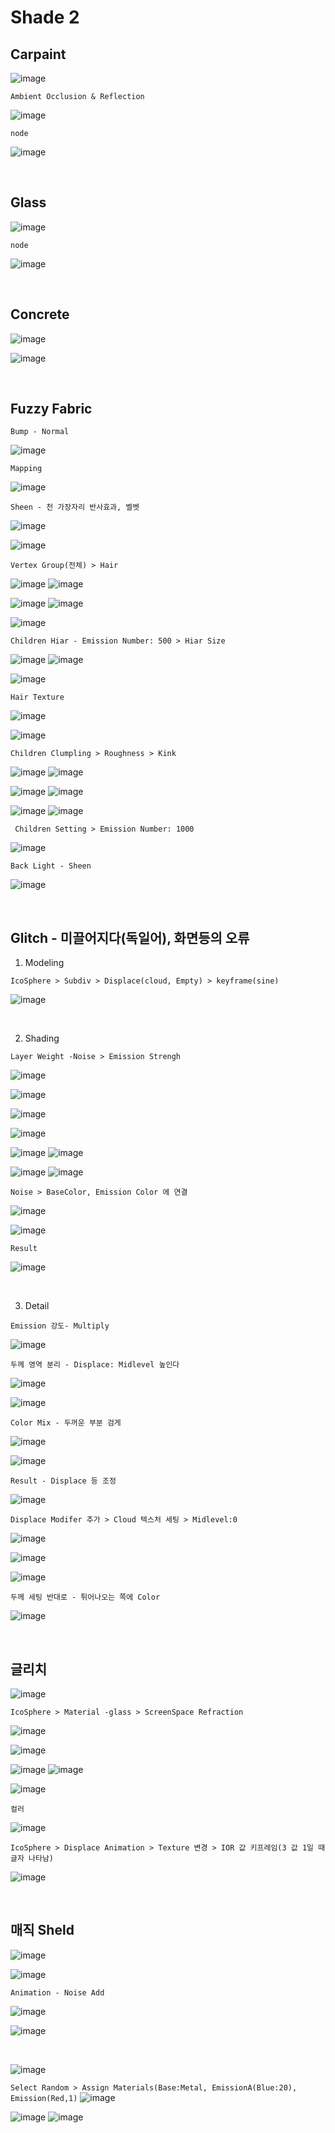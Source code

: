 Shade 2
=========

Carpaint
----------

![image](https://user-images.githubusercontent.com/30430227/138903490-b2cb8581-afed-4dab-a4b6-7ef3dd18af85.png)

`Ambient Occlusion & Reflection`

![image](https://user-images.githubusercontent.com/30430227/138904094-af8a8903-da72-49a1-89ad-0648d45587a8.png)

`node`

![image](https://user-images.githubusercontent.com/30430227/138903925-8a367010-263c-4e17-bd28-a3f100db5058.png)


<br>

Glass
---------

![image](https://user-images.githubusercontent.com/30430227/138906488-7dabb2ac-8f82-413c-b4c5-22341efc18f3.png)

`node`

![image](https://user-images.githubusercontent.com/30430227/138906701-1b365d16-ae4d-4c6f-a827-e4bdf8fa5978.png)

<br>

Concrete
-----------

![image](https://user-images.githubusercontent.com/30430227/139505693-5bff0069-3937-4344-98b6-22293b247bc2.png)

![image](https://user-images.githubusercontent.com/30430227/139505751-e4e65e99-f2ba-4b2c-9e1c-85d95eab5870.png)


<br>

Fuzzy Fabric 
--------------

`Bump - Normal`

![image](https://user-images.githubusercontent.com/30430227/139506550-059373de-1f57-4464-bc30-8750f6539fde.png)

`Mapping`

![image](https://user-images.githubusercontent.com/30430227/139506771-f2b5e5c9-733f-4bd6-be7f-cee1aba4982a.png)

`Sheen - 천 가장자리 반사효과, 벨벳`

![image](https://user-images.githubusercontent.com/30430227/139507069-821b0344-05c3-49e0-a669-9ddf413c2268.png)

![image](https://user-images.githubusercontent.com/30430227/139507206-c6516fb2-67ec-440c-bbc0-abbd5c2e8cc9.png)

`Vertex Group(전체) > Hair`

![image](https://user-images.githubusercontent.com/30430227/139507381-818c3732-0957-4a73-99d1-181c8aae1748.png)
![image](https://user-images.githubusercontent.com/30430227/139507398-6188ebeb-c5b5-4d0a-9c30-b01746189850.png)

![image](https://user-images.githubusercontent.com/30430227/139507537-5a9be0c9-0aa4-402d-a914-3e9c99dfa1d1.png)
![image](https://user-images.githubusercontent.com/30430227/139507502-d2ea3af0-05ca-4d30-89cb-67ec5b54b902.png)

![image](https://user-images.githubusercontent.com/30430227/139507602-f80f5a37-b389-4b51-9ad3-e09fae2c89aa.png)

`Children Hiar - Emission Number: 500 > Hiar Size`

![image](https://user-images.githubusercontent.com/30430227/139507761-cdf1cce5-e0ed-47fa-9918-b76bcb6887b2.png)
![image](https://user-images.githubusercontent.com/30430227/139507748-6f588621-f738-4251-92a4-3f2724564260.png)

![image](https://user-images.githubusercontent.com/30430227/139507942-61d28132-9a25-4d4a-ac84-81b88f35afe4.png)

`Hair Texture`

![image](https://user-images.githubusercontent.com/30430227/139508126-6d9182ad-bb62-4617-b676-2cdb3c97a8b0.png)

![image](https://user-images.githubusercontent.com/30430227/139508104-157af42c-c212-401e-867e-fc26f9e7a818.png)

`Children Clumpling > Roughness > Kink`

![image](https://user-images.githubusercontent.com/30430227/139508389-6a005328-1c2a-4dac-9cde-1245f82ba109.png)
![image](https://user-images.githubusercontent.com/30430227/139508368-606d3e7e-f697-4ff5-a02e-58d2575f4d51.png)

![image](https://user-images.githubusercontent.com/30430227/139508405-ef1d164b-f453-40ca-9c2a-5424cf67e753.png)
![image](https://user-images.githubusercontent.com/30430227/139508428-f1e9b0ed-4da2-49b0-9d44-3f68919ab475.png)

![image](https://user-images.githubusercontent.com/30430227/139508564-387119e0-a3b4-4efe-a840-9821c16922d3.png)
![image](https://user-images.githubusercontent.com/30430227/139508586-fcc0648d-74a3-4a20-8871-b906819c725b.png)

` Children Setting > Emission Number: 1000`

![image](https://user-images.githubusercontent.com/30430227/139508769-a230f252-5d7e-461d-854f-c927f930a93d.png)

`Back Light - Sheen`

![image](https://user-images.githubusercontent.com/30430227/139508922-08b12bf0-eb09-41bb-8fc6-7537d7f94318.png)

<br>

Glitch - 미끌어지다(독일어), 화면등의 오류
------------------------------------------

1. Modeling

`IcoSphere > Subdiv > Displace(cloud, Empty) > keyframe(sine)`

![image](https://user-images.githubusercontent.com/30430227/143680062-0afd1131-d904-4ae5-8015-65f7033bc3f1.png)

<br>

2. Shading

`Layer Weight -Noise > Emission Strengh`

![image](https://user-images.githubusercontent.com/30430227/143680240-e4676faa-1d1f-4da7-b50b-2a4a8e480a22.png)

![image](https://user-images.githubusercontent.com/30430227/143680243-e9187596-3960-4afe-8228-fdfbf9cdaa97.png)

![image](https://user-images.githubusercontent.com/30430227/143680279-cce5f10f-0aa6-4583-8f59-f555c49c7d4c.png)

![image](https://user-images.githubusercontent.com/30430227/143680310-72c21943-d941-4df9-81cc-9671f0f05c41.png)

![image](https://user-images.githubusercontent.com/30430227/143680596-225ea857-5e9e-4f62-89a7-94225682cc51.png)
![image](https://user-images.githubusercontent.com/30430227/143680589-65a9b33d-f369-4f1f-a3ee-1fa6338c66c0.png)

![image](https://user-images.githubusercontent.com/30430227/143680620-70edf196-3dc5-406b-9200-ff6da9dbb387.png)
![image](https://user-images.githubusercontent.com/30430227/143680544-1fd855f8-1ace-4c40-b64f-212854043b8c.png)

`Noise > BaseColor, Emission Color 에 연결`

![image](https://user-images.githubusercontent.com/30430227/143680735-44248661-7c61-432c-bc1a-2eb0e15d94ec.png)

![image](https://user-images.githubusercontent.com/30430227/143680750-3605528d-b5d2-4f02-b64a-e6aec4975a5e.png)

`Result`

![image](https://user-images.githubusercontent.com/30430227/143680802-53448572-a6bc-4b7e-a1c6-c4cfff769396.png)

<br>

3. Detail

`Emission 강도- Multiply`

![image](https://user-images.githubusercontent.com/30430227/143680948-9bae1506-6755-4501-a78a-3beb1aae969a.png)

`두께 영역 분리 - Displace: Midlevel 높인다`

![image](https://user-images.githubusercontent.com/30430227/143681084-44c3f2f5-c3eb-4cc8-a6af-39232c40a5cc.png)

![image](https://user-images.githubusercontent.com/30430227/143681130-fa662ae7-9b27-421e-99dc-20f6f39706ae.png)

`Color Mix - 두꺼운 부분 검게`

![image](https://user-images.githubusercontent.com/30430227/143681229-bdae83d9-10b9-4edb-8cb9-d8db45022a48.png)

![image](https://user-images.githubusercontent.com/30430227/143681238-3750d26f-03b5-4382-a07d-3f6ec7236502.png)

`Result - Displace 등 조정`

![image](https://user-images.githubusercontent.com/30430227/143681492-09cf350d-bd0f-4aa9-958f-7393e90af3c3.png)

`Displace Modifer 추가 > Cloud 텍스처 세팅 > Midlevel:0`

![image](https://user-images.githubusercontent.com/30430227/143681773-5600b274-8cca-4a71-a47c-74b07879a2c8.png)

![image](https://user-images.githubusercontent.com/30430227/143681779-c6391a3e-2f84-46db-a210-e59755dce62e.png)

![image](https://user-images.githubusercontent.com/30430227/143681818-008b5ec0-47cf-41ec-83bd-408ff6dacfd6.png)

`두께 세팅 반대로 - 튀어나오는 쪽에 Color`

![image](https://user-images.githubusercontent.com/30430227/143681995-f8dfd3a5-cb3d-4eb4-aaef-dd1ed8c45ee0.png)

<br>

글리치 
-------

![image](https://user-images.githubusercontent.com/30430227/143682729-154893bf-816d-4dbc-8194-431a5c1226c4.png)

`IcoSphere > Material -glass > ScreenSpace Refraction`

![image](https://user-images.githubusercontent.com/30430227/143682801-7f79c523-d01d-47ab-88cd-03edddf606b9.png)

![image](https://user-images.githubusercontent.com/30430227/143682941-09c064c9-a972-4a7e-9185-51c33f7604f3.png)

![image](https://user-images.githubusercontent.com/30430227/143682948-c658d778-737d-4232-b1ab-1e31a3c1eb4d.png)
![image](https://user-images.githubusercontent.com/30430227/143682959-bdf429a6-f7ae-4aca-ad4b-84c364af4236.png)

![image](https://user-images.githubusercontent.com/30430227/143682981-6aaf4b22-4c3f-4c49-b296-9a81f34f7960.png)

`컬러`

![image](https://user-images.githubusercontent.com/30430227/143683188-4c37d7cf-13cd-4da7-8305-2ac52ff4b1ca.png)

`IcoSphere > Displace Animation > Texture 변경 > IOR 값 키프레임(3 값 1일 때 글자 나타남)`

![image](https://user-images.githubusercontent.com/30430227/143683212-a93e9cd2-6132-41b9-9a94-b49e57c8af04.png)

<br>

매직 Sheld
------------

![image](https://user-images.githubusercontent.com/30430227/143733591-835db577-cebb-4ad7-bc11-0636e7895a0a.png)

![image](https://user-images.githubusercontent.com/30430227/143733625-29714806-3ce1-4358-aecc-4bd0110192a4.png)

`Animation - Noise Add`

![image](https://user-images.githubusercontent.com/30430227/143733733-571675ab-cff0-4b3a-852f-8f3498a8bad3.png)

![image](https://user-images.githubusercontent.com/30430227/143733750-c5790b39-6d7f-4efa-92f5-7a0c3a59f3ac.png)

<br>

![image](https://user-images.githubusercontent.com/30430227/147842394-3601ecdf-65e0-433a-b918-2e3b6101c0a6.png)

`Select Random > Assign Materials(Base:Metal, EmissionA(Blue:20), Emission(Red,1)`
![image](https://user-images.githubusercontent.com/30430227/147842397-4d16da66-cf3f-4361-8a77-7bb8c856b28f.png)

![image](https://user-images.githubusercontent.com/30430227/147842407-3bffdb03-bca7-4b83-8e11-4b0abc7aed79.png)
![image](https://user-images.githubusercontent.com/30430227/147842422-991c35ad-9691-404e-9707-fdb928b5d723.png)









